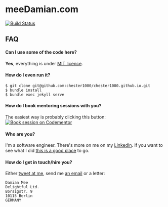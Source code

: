 # meeDamian.com

[![Build Status](https://travis-ci.org/chester1000/chester1000.github.io.svg)](https://travis-ci.org/chester1000/chester1000.github.io)


## FAQ

#### Can I use some of the code here?

**Yes**, everything is under [MIT licence](LICENCE.md).


#### How do I even run it?

    $ git clone git@github.com:chester1000/chester1000.github.io.git
    $ bundle install
    $ bundle exec jekyll serve


#### How do I book mentoring sessions with you?

The easiest way is probably clicking this button:
 [![Book session on Codementor](https://cdn.codementor.io/badges/book_session_github.svg)](https://www.codementor.io/meedamian?utm_source=github&utm_medium=button&utm_term=meedamian&utm_campaign=github)


#### Who are you?

I'm a software engineer. There's more on me on my [LinkedIn](https://linkedin.com/in/meeDamian/en). If you want to see what I did [this is a good place](http://meedamian.com/projects) to go.

#### How do I get in touch/hire you?

Either [tweet at me](https://twitter.com/meeDamian), send me [an email](email:mee.damian@gmail.com) or a letter:

    Damian Mee
    Delightful Ltd.
    Borsigstr. 9
    10115 Berlin
    GERMANY
